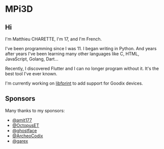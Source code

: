 # MPi3D

## Hi

I'm Matthieu CHARETTE, I'm 17, and I'm French.

I've been programming since I was 11. I began writing in Python. And years after years I've been learning many other languages like C, HTML, JavaScript, Golang, Dart...

Recently, I discovered Flutter and I can no longer program without it. It's the best tool I've ever known.

I'm currently working on [libfprint](https://github.com/freedesktop/libfprint) to add support for Goodix devices.

## Sponsors

Many thanks to my sponsors:

+ [@amit177](https://github.com/amit177)
+ [@OctopusET](https://github.com/OctopusET)
+ [@ghostface](https://github.com/ghostface)
+ [@ArcheoCodix](https://github.com/ArcheoCodix)
+ [@garex](https://github.com/garex)
